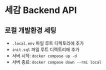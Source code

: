 # 세감 Backend API

## 로컬 개발환경 세팅

- `.local.env` 파일 루트 디렉토리에 추가
- `init.sql` 파일 루트 디렉토리에 추가
- 서버 시작: `docker compose up -d`
- 서버 종료: `docker compose down --rmi local`
